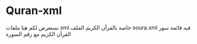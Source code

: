 # Quran-xml
نستعرض لكم هنا ملفات  xml خاصة بالقرأن الكريم
الملف soura.xml فيه قائمة سور القرأن الكريم مع رقم السورة
